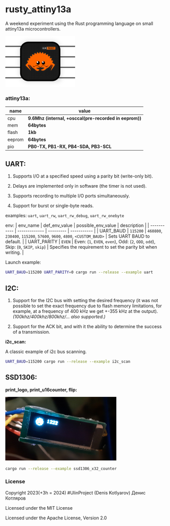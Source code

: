 # rusty_attiny13a

A weekend experiment using the Rust programming language on small attiny13a microcontrollers.

<img src="img/ferris.png" width="220" height="160" alt="print_logo, print_u16counter, flip"></img>

<H3>attiny13a:</H3>

| name | value |
| ---- | ----- |
| cpu | <b>9.6Mhz (internal, +osccal(pre-recorded in eeprom))</b> |
| mem | <b>64bytes</b> |
| flash | <b>1kb</b> |
| eeprom | <b>64bytes</b> |
| pio | <b>PB0-TX, PB1-RX, PB4-SDA, PB3-SCL</b> |

<H2>UART:</H2>

1. Supports I/O at a specified speed using a parity bit (write-only bit).

3. Delays are implemented only in software (the timer is not used).

4. Supports recording to multiple I/O ports simultaneously.

5. Support for burst or single-byte reads.

examples: `uart`, `uart_rw`, `uart_rw_debug`, `uart_rw_onebyte`

env: 
| env_name    | def_env_value | possible_env_value | description |
| ----------- | ------------- | --------- | ----------- |
| UART_BAUD   | `115200`       | `460800`, `230400`, `115200`, `57600`, `9600`, `4800`, `<CUSTOM_BAUD>` | Sets UART BAUD to default. |
| UART_PARITY | `EVEN`         | Even: (`1`, `EVEN`, `even`), Odd: (`2`, `ODD`, `odd`), Skip: (`0`, `SKIP`, `skip`) | Specifies the requirement to set the parity bit when writing. |

Launch example:
```bash
UART_BAUD=115200 UART_PARITY=0 cargo run --release --example uart
```

<H2>I2C:</H2>

1. Support for the I2C bus with setting the desired frequency (it was not possible to set the exact frequency due to flash memory limitations, for example, at a frequency of 400 kHz we get +-355 kHz at the output). <i>(100khz/400khz/800khz/... also supported.)</i>

2. Support for the ACK bit, and with it the ability to determine the success of a transmission.

<b>i2c_scan:</b>

A classic example of i2c bus scanning.

```bash
UART_BAUD=115200 cargo run --release --example i2c_scan
```

<H2>SSD1306:</H2>

<b>print_logo, print_u16counter, flip:</b>

<img src="photo/ssd1306.jpg" width="350" height="200" alt="print_logo, print_u16counter, flip"></img>

```bash
cargo run --release --example ssd1306_x32_counter
```


### License

Copyright 2023(+3h = 2024) #UlinProject (Denis Kotlyarov) Денис Котляров

Licensed under the MIT License

Licensed under the Apache License, Version 2.0
